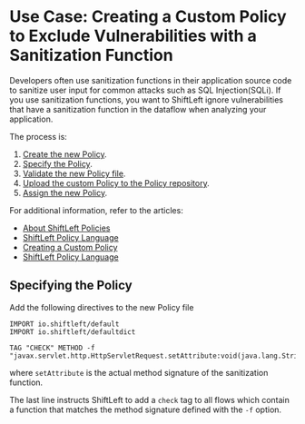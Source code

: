# Use Case: Creating a Custom Policy to Exclude Vulnerabilities with a Sanitization Function

Developers often use sanitization functions in their application source code to sanitize user input for common attacks such as SQL Injection(SQLi). If you use sanitization functions, you want to ShiftLeft ignore vulnerabilities that have a sanitization function in the dataflow when analyzing your application. 

The process is:

1. [Create the new Policy](custom-policy.md#creating-a-new-policy-file).
2. [Specify the Policy](#specifying-the-policy).
3. [Validate the new Policy file](custom-policy.md#validating-the-new-policy).
5. [Upload the custom Policy to the Policy repository](custom-policy.md#uploading-the-new-policy-to-the-repository).
6. [Assign the new Policy](custom-policy.md#assign-the-new-policy).

For additional information, refer to the articles:

* [About ShiftLeft Policies](about-policy.md)
* [ShiftLeft Policy Language](policy-language.md)
* [Creating a Custom Policy](custom-policy.md)
* [ShiftLeft Policy Language](policy-language.md)

## Specifying the Policy

Add the following directives to the new Policy file 

```
IMPORT io.shiftleft/default
IMPORT io.shiftleft/defaultdict

TAG "CHECK" METHOD -f "javax.servlet.http.HttpServletRequest.setAttribute:void(java.lang.String,java.lang.Object)"
```

where `setAttribute` is the actual method signature of the sanitization function.

The last line instructs ShiftLeft to add a `check` tag to all flows which contain a function that matches the method signature defined with the `-f` option.
